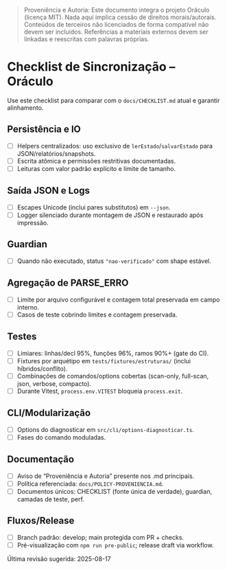 > Proveniência e Autoria: Este documento integra o projeto Oráculo (licença MIT).
> Nada aqui implica cessão de direitos morais/autorais.
> Conteúdos de terceiros não licenciados de forma compatível não devem ser incluídos.
> Referências a materiais externos devem ser linkadas e reescritas com palavras próprias.

# Checklist de Sincronização – Oráculo

Use este checklist para comparar com o `docs/CHECKLIST.md` atual e garantir alinhamento.

## Persistência e IO

- [ ] Helpers centralizados: uso exclusivo de `lerEstado`/`salvarEstado` para JSON/relatórios/snapshots.
- [ ] Escrita atômica e permissões restritivas documentadas.
- [ ] Leituras com valor padrão explícito e limite de tamanho.

## Saída JSON e Logs

- [ ] Escapes Unicode (inclui pares substitutos) em `--json`.
- [ ] Logger silenciado durante montagem de JSON e restaurado após impressão.

## Guardian

- [ ] Quando não executado, status `"nao-verificado"` com shape estável.

## Agregação de PARSE_ERRO

- [ ] Limite por arquivo configurável e contagem total preservada em campo interno.
- [ ] Casos de teste cobrindo limites e contagem preservada.

## Testes

- [ ] Limiares: linhas/decl 95%, funções 96%, ramos 90%+ (gate do CI).
- [ ] Fixtures por arquétipo em `tests/fixtures/estruturas/` (inclui híbridos/conflito).
- [ ] Combinações de comandos/options cobertas (scan-only, full-scan, json, verbose, compacto).
- [ ] Durante Vitest, `process.env.VITEST` bloqueia `process.exit`.

## CLI/Modularização

- [ ] Options do diagnosticar em `src/cli/options-diagnosticar.ts`.
- [ ] Fases do comando moduladas.

## Documentação

- [ ] Aviso de “Proveniência e Autoria” presente nos .md principais.
- [ ] Política referenciada: `docs/POLICY-PROVENIENCIA.md`.
- [ ] Documentos únicos: CHECKLIST (fonte única de verdade), guardian, camadas de teste, perf.

## Fluxos/Release

- [ ] Branch padrão: develop; main protegida com PR + checks.
- [ ] Pré-visualização com `npm run pre-public`; release draft via workflow.

Última revisão sugerida: 2025-08-17
